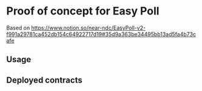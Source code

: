 # Proof of concept for Easy Poll

Based on https://www.notion.so/near-ndc/EasyPoll-v2-f991a29781ca452db154c64922717d19#35d9a363be34495bb13ad5fa4b73cafe

## Usage

## Deployed contracts
